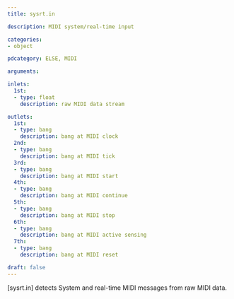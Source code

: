 ```yaml
---
title: sysrt.in

description: MIDI system/real-time input

categories:
- object

pdcategory: ELSE, MIDI

arguments:

inlets:
  1st:
  - type: float
    description: raw MIDI data stream

outlets:
  1st:
  - type: bang
    description: bang at MIDI clock 
  2nd:
  - type: bang
    description: bang at MIDI tick 
  3rd:
  - type: bang
    description: bang at MIDI start
  4th:
  - type: bang
    description: bang at MIDI continue 
  5th:
  - type: bang
    description: bang at MIDI stop
  6th:
  - type: bang
    description: bang at MIDI active sensing
  7th:
  - type: bang
    description: bang at MIDI reset

draft: false
---
```


[sysrt.in] detects System and real-time MIDI messages from raw MIDI data.
